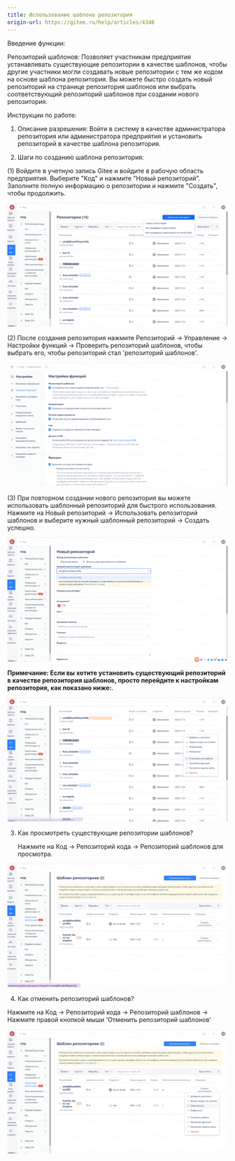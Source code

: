 ```yaml
---
title: Использование шаблона репозитория
origin-url: https://gitee.ru/help/articles/4348
---
```


Введение функции:

Репозиторий шаблонов: Позволяет участникам предприятия устанавливать существующие репозитории в качестве шаблонов, чтобы другие участники могли создавать новые репозитории с тем же кодом на основе шаблона репозитория.
Вы можете быстро создать новый репозиторий на странице репозитория шаблонов или выбрать соответствующий репозиторий шаблонов при создании нового репозитория.

Инструкции по работе:

1. Описание разрешения: Войти в систему в качестве администратора репозитория или администратора предприятия и установить репозиторий в качестве шаблона репозитория.

2. Шаги по созданию шаблона репозитория:

(1) Войдите в учетную запись Gitee и войдите в рабочую область предприятия. Выберите "Код" и нажмите "Новый репозиторий". Заполните полную информацию о репозитории и нажмите "Создать", чтобы продолжить.

![Описание изображения](image658.png)

(2) После создания репозитория нажмите Репозиторий -> Управление -> Настройки функций -> Проверить репозиторий шаблонов, чтобы выбрать его, чтобы репозиторий стал 'репозиторий шаблонов'.

![Описание изображения](image659.png)

(3) При повторном создании нового репозитория вы можете использовать шаблонный репозиторий для быстрого использования. Нажмите на Новый репозиторий -> Использовать репозиторий шаблонов и выберите нужный шаблонный репозиторий -> Создать успешно.

![Описание изображения](image660.png)

 **Примечание: Если вы хотите установить существующий репозиторий в качестве репозитория шаблонов, просто перейдите к настройкам репозитория, как показано ниже:**.

![Описание изображения](image611.png)

3. Как просмотреть существующие репозитории шаблонов?

   Нажмите на Код -> Репозиторий кода -> Репозиторий шаблонов для просмотра.

![Описание изображения](image612.png)

4. Как отменить репозиторий шаблонов?

Нажмите на Код -> Репозиторий кода -> Репозиторий шаблонов -> Нажмите правой кнопкой мыши 'Отменить репозиторий шаблонов'

![Описание изображения](image613.png)